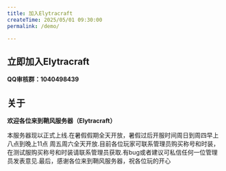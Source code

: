 ```yaml
---
title: 加入Elytracraft
createTime: 2025/05/01 09:30:00
permalink: /demo/

---
```


## 立即加入Elytracraft

**QQ审核群：1040498439**

## 关于

**欢迎各位来到鞘风服务器（Elytracraft）**

本服务器现以正式上线.在暑假假期全天开放，暑假过后开服时间周日到周四早上八点到晚上11点 周五周六全天开放.目前各位玩家可联系管理员购买称号和时装，在测试服购买称号和时装请联系管理员获取.有bug或者建议可私信任何一位管理员发表意见.最后，感谢各位来到鞘风服务器，祝各位玩的开心